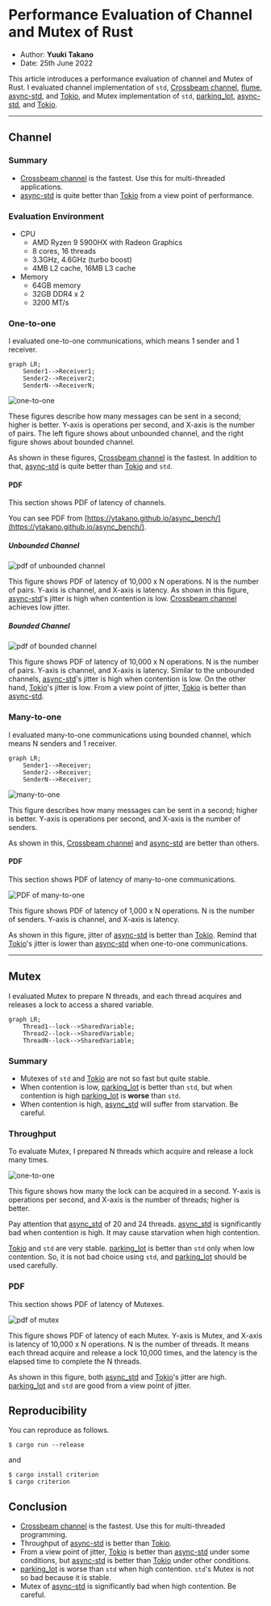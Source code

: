 # Performance Evaluation of Channel and Mutex of Rust

- Author: **Yuuki Takano**
- Date: 25th June 2022

This article introduces a performance evaluation of channel and Mutex of Rust. I evaluated channel implementation of `std`, [Crossbeam channel](https://docs.rs/crossbeam-channel/latest/crossbeam_channel/), [flume](https://docs.rs/flume/latest/flume/index.html), [async-std](https://async.rs/), and [Tokio](https://tokio.rs/), and Mutex implementation of `std`, [parking_lot](https://docs.rs/parking_lot/latest/parking_lot/index.html), [async-std](https://async.rs/), and [Tokio](https://tokio.rs/).

---

## Channel

### Summary

- [Crossbeam channel](https://docs.rs/crossbeam-channel/latest/crossbeam_channel/) is the fastest. Use this for multi-threaded applications.
- [async-std](https://async.rs/) is quite better than [Tokio](https://tokio.rs/) from a view point of performance.

### Evaluation Environment

- CPU
  - AMD Ryzen 9 5900HX with Radeon Graphics
  - 8 cores, 16 threads
  - 3.3GHz, 4.6GHz (turbo boost)
  - 4MB L2 cache, 16MB L3 cache
- Memory
  - 64GB memory
  - 32GB DDR4 x 2
  - 3200 MT/s

### One-to-one

I evaluated one-to-one communications, which means 1 sender and 1 receiver.

```mermaid
graph LR;
    Sender1-->Receiver1;
    Sender2-->Receiver2;
    SenderN-->ReceiverN;
```

![one-to-one](./figs/1to1_2022.png)

These figures describe how many messages can be sent in a second; higher is better.
Y-axis is operations per second, and X-axis is the number of pairs.
The left figure shows about unbounded channel, and the right figure
shows about bounded channel.

As shown in these figures, [Crossbeam channel](https://docs.rs/crossbeam-channel/latest/crossbeam_channel/) is the fastest.
In addition to that, [async-std](https://async.rs/) is quite better than [Tokio](https://tokio.rs/) and `std`.

#### PDF

This section shows PDF of latency of channels.

You can see PDF from [https://ytakano.github.io/async_bench/](https://ytakano.github.io/async_bench/).

##### Unbounded Channel

![pdf of unbounded channel](https://ytakano.github.io/async_bench/1%20to%201%20(unbounded)/violin.svg)

This figure shows PDF of latency of 10,000 x N operations.
N is the number of pairs.
Y-axis is channel, and X-axis is latency.
As shown in this figure, [async-std](https://async.rs/)'s jitter is high when contention is low.
[Crossbeam channel](https://docs.rs/crossbeam-channel/latest/crossbeam_channel/) achieves low jitter.

##### Bounded Channel

![pdf of bounded channel](https://ytakano.github.io/async_bench/1%20to%201%20(bounded)/violin.svg)

This figure shows PDF of latency of 10,000 x N operations.
N is the number of pairs.
Y-axis is channel, and X-axis is latency.
Similar to the unbounded channels,
[async-std](https://async.rs/)'s jitter is high when contention is low.
On the other hand, [Tokio](https://tokio.rs/)'s jitter is low.
From a view point of jitter, [Tokio](https://tokio.rs/) is better than [async-std](https://async.rs/).

### Many-to-one

I evaluated many-to-one communications using bounded channel, which means N senders and 1 receiver.

```mermaid
graph LR;
    Sender1-->Receiver;
    Sender2-->Receiver;
    SenderN-->Receiver;
```

![many-to-one](./figs/Nto1_2022.png)

This figure describes how many messages can be sent in a second; higher is better.
Y-axis is operations per second, and X-axis is the number of senders.

As shown in this, [Crossbeam channel](https://docs.rs/crossbeam-channel/latest/crossbeam_channel/) and [async-std](https://async.rs/) are better than others.

#### PDF

This section shows PDF of latency of many-to-one communications.

![PDF of many-to-one](https://ytakano.github.io/async_bench/many%20to%201%20(bounded)/violin.svg)

This figure shows PDF of latency of 1,000 x N operations.
N is the number of senders.
Y-axis is channel, and X-axis is latency.

As shown in this figure, jitter of [async-std](https://async.rs/) is better than [Tokio](https://tokio.rs/).
Remind that [Tokio](https://tokio.rs/)'s jitter is lower than [async-std](https://async.rs/) when one-to-one communications.

---

## Mutex

I evaluated Mutex to prepare N threads,
and each thread acquires and releases a lock to access a shared variable.

```mermaid
graph LR;
    Thread1--lock-->SharedVariable;
    Thread2--lock-->SharedVariable;
    ThreadN--lock-->SharedVariable;
```

### Summary

- Mutexes of `std` and [Tokio](https://tokio.rs/) are not so fast but quite stable.
- When contention is low, [parking_lot](https://docs.rs/parking_lot/latest/parking_lot/index.html) is better than `std`, but when contention is high [parking_lot](https://docs.rs/parking_lot/latest/parking_lot/index.html) is **worse** than `std`.
- When contention is high, [async_std](https://docs.rs/parking_lot/latest/parking_lot/index.html) will suffer from starvation. Be careful.

### Throughput

To evaluate Mutex, I prepared N threads which acquire and release a lock many times.

![one-to-one](./figs/mutex_2022.png)

This figure shows how many the lock can be acquired in a second.
Y-axis is operations per second, and X-axis is the number of threads; higher is better.

Pay attention that [async_std](https://docs.rs/parking_lot/latest/parking_lot/index.html) of 20 and 24 threads. [async_std](https://docs.rs/parking_lot/latest/parking_lot/index.html) is significantly bad when contention is high. It may cause starvation when high contention.

[Tokio](https://tokio.rs/) and `std` are very stable.
[parking_lot](https://docs.rs/parking_lot/latest/parking_lot/index.html) is better than `std` only when low contention.
So, it is not bad choice using `std`,
and [parking_lot](https://docs.rs/parking_lot/latest/parking_lot/index.html) should be used carefully.

### PDF

This section shows PDF of latency of Mutexes.

![pdf of mutex](https://ytakano.github.io/async_bench/mutex/violin.svg)

This figure shows PDF of latency of each Mutex.
Y-axis is Mutex, and X-axis is latency of 10,000 x N operations.
N is the number of threads.
It means each thread acquire and release a lock 10,000 times,
and the latency is the elapsed time to complete the N threads.

As shown in this figure, both [async_std](https://docs.rs/parking_lot/latest/parking_lot/index.html) and [Tokio](https://tokio.rs/)'s jitter are high.
[parking_lot](https://docs.rs/parking_lot/latest/parking_lot/index.html) and `std` are good from a view point of jitter.

## Reproducibility

You can reproduce as follows.

```text
$ cargo run --release
```

and

```text
$ cargo install criterion
$ cargo criterion
```

## Conclusion

- [Crossbeam channel](https://docs.rs/crossbeam-channel/latest/crossbeam_channel/) is the fastest. Use this for multi-threaded programming.
- Throughput of [async-std](https://async.rs/) is better than [Tokio](https://tokio.rs/).
- From a view point of jitter, [Tokio](https://tokio.rs/) is better than [async-std](https://async.rs/) under some conditions, but [async-std](https://async.rs/) is better than [Tokio](https://tokio.rs/) under other conditions.
- [parking_lot](https://docs.rs/parking_lot/latest/parking_lot/index.html) is worse than `std` when high contention. `std`'s Mutex is not so bad because it is stable.
- Mutex of [async-std](https://async.rs/) is significantly bad when high contention. Be careful.
